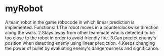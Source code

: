 # myRobot
A team robot in the game robocode in which linear prediction is implemented. 
Functions:
1.The robot moves in a counterclockwise direction along the walls.
2.Stays away from other teammate who is detected to be too close to the robot in order to avoid friendly fire.
3.Can predict enemy's position when detecting enemy using linear prediction.
4.Keeps changing the power of bullet by evaluating enemy's dangerousness and significance.
